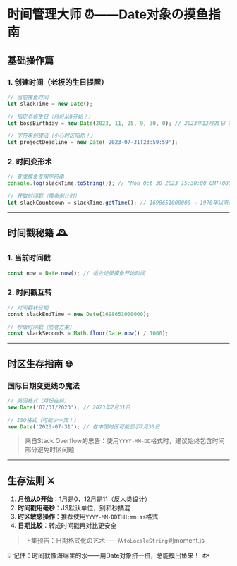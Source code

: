 # 时间管理大师 ⏰——Date对象の摸鱼指南

## 基础操作篇

### 1. 创建时间（老板的生日提醒）
```javascript
// 当前摸鱼时间
let slackTime = new Date();

// 指定老板生日（月份从0开始！）
let bossBirthday = new Date(2023, 11, 25, 9, 30, 0); // 2023年12月25日 9:30:00

// 字符串创建法（小心时区陷阱！）
let projectDeadline = new Date('2023-07-31T23:59:59');
```

### 2. 时间变形术
```javascript
// 变成摸鱼专用字符串
console.log(slackTime.toString()); // "Mon Oct 30 2023 15:30:00 GMT+0800 (中国标准时间)"

// 获取时间戳（摸鱼倒计时）
let slackCountdown = slackTime.getTime(); // 1698651000000 → 1970年以来的毫秒数
```

---

## 时间戳秘籍 🕰️

### 1. 当前时间戳
```javascript
const now = Date.now(); // 适合记录摸鱼开始时间
```

### 2. 时间戳互转
```javascript
// 时间戳转日期
const slackEndTime = new Date(1698651000000); 

// 秒级时间戳（防卷方案）
const slackSeconds = Math.floor(Date.now() / 1000);
```

---

## 时区生存指南 🌐

### 国际日期变更线の魔法
```javascript
// 美国格式（月份在前）
new Date('07/31/2023'); // 2023年7月31日

// ISO格式（可能少一天！）
new Date('2023-07-31'); // 在中国时区可能显示7月30日
```

> 来自Stack Overflow的忠告：使用`YYYY-MM-DD`格式时，建议始终包含时间部分避免时区问题

---

## 生存法则 ⚔️

1. **月份从0开始**：1月是0，12月是11（反人类设计）
2. **时间戳用毫秒**：JS默认单位，别和秒搞混
3. **时区敏感操作**：推荐使用`YYYY-MM-DDTHH:mm:ss`格式
4. **日期比较**：转成时间戳再对比更安全

> 下集预告：日期格式化の艺术——从`toLocaleString`到moment.js

💡 记住：时间就像海绵里的水——用Date对象挤一挤，总能摸出鱼来！ 🐟 